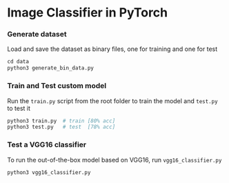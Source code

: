 # Image Classifier in PyTorch

### Generate dataset

Load and save the dataset as binary files, one for training and one for test
```python
cd data
python3 generate_bin_data.py
```

### Train and Test custom model
Run the `train.py` script from the root folder to train the model and `test.py` to test it
```python
python3 train.py  # train [80% acc]
python3 test.py   # test  [78% acc]
```

### Test a VGG16 classifier
To run the out-of-the-box model based on VGG16, run `vgg16_classifier.py`
```python
python3 vgg16_classifier.py
```
